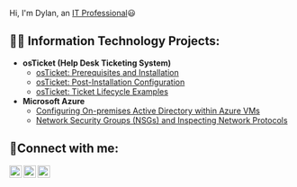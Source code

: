 Hi, I'm Dylan, an <a href="https://linkedin.com/in/DylanGalvan1">IT Professional</a>😃</h1>

<h2>👨‍💻 Information Technology Projects:</h2>

- <b>osTicket (Help Desk Ticketing System)</b>
  - [osTicket: Prerequisites and Installation](https://github.com/dylanlxp/osticket-prereqs)
  - [osTicket: Post-Installation Configuration](https://github.com/dylanlxp/osTicket-post-installation)
  - [osTicket: Ticket Lifecycle Examples](https://github.com/dylanlxp/ticket-lifecycle)
- <b>Microsoft Azure</b>
  - [Configuring On-premises Active Directory within Azure VMs](https://github.com/dylanlxp/configure-ad)
  - [Network Security Groups (NSGs) and Inspecting Network Protocols](https://github.com/dylanlxp/azure-network-protocols)

<h2>🤳Connect with me:</h2>

[<img align="left" alt="Josh | Twitter" width="22px" src="https://cdn.jsdelivr.net/npm/simple-icons@v3/icons/twitter.svg" />][twitter]
[<img align="left" alt="Josh | LinkedIn" width="22px" src="https://cdn.jsdelivr.net/npm/simple-icons@v3/icons/linkedin.svg" />][linkedin]
[<img align="left" alt="Josh | Instagram" width="22px" src="https://cdn.jsdelivr.net/npm/simple-icons@v3/icons/instagram.svg" />][instagram]

[twitter]: https://twitter.com/dylan.lxp
[instagram]: https://www.instagram.com/dylan.lxp
[linkedin]: https://linkedin.com/in/DylanGalvan1
